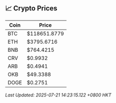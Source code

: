 ## 📈 Crypto Prices

| Coin | Price |
| ---- | ----- |
| BTC | $118651.8779 |
| ETH | $3795.6716 |
| BNB | $764.4215 |
| CRV | $0.9932 |
| ARB | $0.4941 |
| OKB | $49.3388 |
| DOGE | $0.2751 |

_Last Updated: 2025-07-21 14:23:15.122 +0800 HKT_